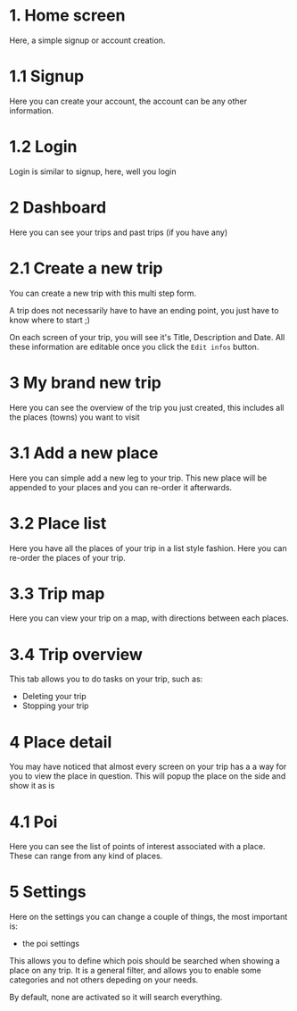 # 1. Home screen

Here, a simple signup or account creation.

# 1.1 Signup

Here you can create your account, the account can be any other information.

# 1.2 Login

Login is similar to signup, here, well you login


# 2 Dashboard

Here you can see your trips and past trips (if you have any)

# 2.1 Create a new trip

You can create a new trip with this multi step form.

A trip does not necessarily have to have an ending point, you just have to know where to start ;)

On each screen of your trip, you will see it's Title, Description and Date. All these information are editable once you click the `Edit infos` button.

# 3 My brand new trip

Here you can see the overview of the trip you just created, this includes all the places (towns) you want to visit

# 3.1 Add a new place

Here you can simple add a new leg to your trip. This new place will be appended to your places and you can re-order it afterwards.

# 3.2 Place list

Here you have all the places of your trip in a list style fashion. Here you can re-order the places of your trip.

# 3.3 Trip map

Here you can view your trip on a map, with directions between each places.

# 3.4 Trip overview

This tab allows you to do tasks on your trip, such as:
- Deleting your trip
- Stopping your trip

# 4 Place detail

You may have noticed that almost every screen on your trip has a a way for you to view the place in question.
This will popup the place on the side and show it as is

# 4.1 Poi

Here you can see the list of points of interest associated with a place. These can range from any kind of places.

# 5 Settings

Here on the settings you can change a couple of things, the most important is:
- the poi settings

This allows you to define which pois should be searched when showing a place on any trip.
It is a general filter, and allows you to enable some categories and not others depeding on your needs.

By default, none are activated so it will search everything.
